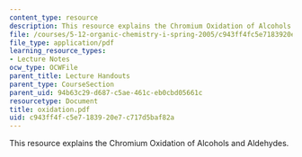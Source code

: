 ```yaml
---
content_type: resource
description: This resource explains the Chromium Oxidation of Alcohols and Aldehydes.
file: /courses/5-12-organic-chemistry-i-spring-2005/c943ff4fc5e7183920e7c717d5baf82a_oxidation.pdf
file_type: application/pdf
learning_resource_types:
- Lecture Notes
ocw_type: OCWFile
parent_title: Lecture Handouts
parent_type: CourseSection
parent_uid: 94b63c29-d687-c5ae-461c-eb0cbd05661c
resourcetype: Document
title: oxidation.pdf
uid: c943ff4f-c5e7-1839-20e7-c717d5baf82a
---
```

This resource explains the Chromium Oxidation of Alcohols and Aldehydes.


